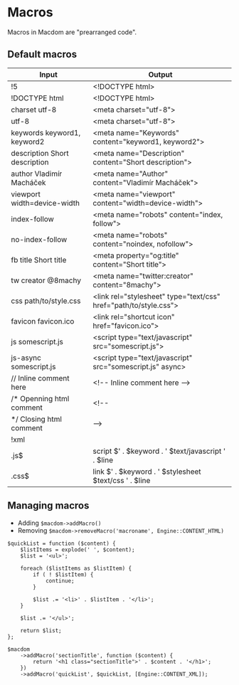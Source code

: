 # Macros
Macros in Macdom are "prearranged code".

## Default macros

| Input                         | Output                                                             |
|-------------------------------|--------------------------------------------------------------------|
| !5                            | \<!DOCTYPE html>                                                   |
| !DOCTYPE html                 | \<!DOCTYPE html>                                                   |
| charset utf-8                 | \<meta charset="utf-8">                                            |
| utf-8                         | \<meta charset="utf-8">                                            |
| keywords keyword1, keyword2   | \<meta name="Keywords" content="keyword1, keyword2">               |
| description Short description | \<meta name="Description" content="Short description">             |
| author Vladimír Macháček      | \<meta name="Author" content="Vladimír Macháček">                  |
| viewport width=device-width   | \<meta name="viewport" content="width=device-width">               |
| index-follow                  | \<meta name="robots" content="index, follow">                      |
| no-index-follow               | \<meta name="robots" content="noindex, nofollow">                  |
| fb title Short title          | \<meta property="og:title" content="Short title">                  |
| tw creator @8machy            | \<meta name="twitter:creator" content="8machy">                    |
| css path/to/style.css         | \<link rel="stylesheet" type="text/css" href="path/to/style.css">  |
| favicon favicon.ico           | \<link rel="shortcut icon" href="favicon.ico">                     |
| js somescript.js              | \<script type="text/javascript" src="somescript.js"></script>      |
| js-async somescript.js        | \<script type="text/javascript" src="somescript.js" async></script>|
| // Inline comment here        | \<!-- Inline comment here -->                                      |
| /* Openning html comment      | \<!--                                                              |
| */ Closing html comment       | \-->                                                               |
| !xml                          | <?xml version="1.0" encoding="UTF-8" ?>                            |
| \.js$                         | script $' . $keyword . ' $text/javascript ' . $line                |
| \.css$                        | link $' . $keyword . ' $stylesheet $text/css ' . $line             |

## Managing macros
- Adding `$macdom->addMacro()`
- Removing `$macdom->removeMacro('macroname', Engine::CONTENT_HTML)`

````
$quickList = function ($content) {
    $listItems = explode(' ', $content);
    $list = '<ul>';

    foreach ($listItems as $listItem) {
        if ( ! $listItem) {
            continue;
        }

        $list .= '<li>' . $listItem . '</li>';
    }

    $list .= '</ul>';

    return $list;
};

$macdom
    ->addMacro('sectionTitle', function ($content) {
        return '<h1 class="sectionTitle">' . $content . '</h1>';
    })
    ->addMacro('quickList', $quickList, [Engine::CONTENT_XML]);
````
